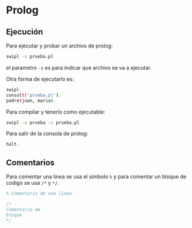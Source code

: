 # Prolog

## Ejecución

Para ejecutar y probar un archivo de prolog:

```bash
swipl -s prueba.pl
```
el parametro `-s` es para indicar que archivo se va a ejecutar.


Otra forma de ejecutarlo es:

```bash
swipl
consult('prueba.pl').
padre(juan, maria).
```

Para compilar y tenerlo como ejecutable:

```bash
swipl -o prueba -c prueba.pl
```


Para salir de la consola de prolog:

```bash
halt.
```

## Comentarios

Para comentar una linea se usa el simbolo `%` y para comentar un bloque de codigo se usa `/*` y `*/`.

```prolog
% Comentario de una linea

/*
Comentario de 
bloque
*/
```

